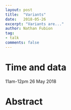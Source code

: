 ```yaml
---
layout: post
title:  "Variants"
date:   2018-05-26
excerpt: "Variants are..."
author: Nathan Fubion
tag:
- talk
comments: false
---
```


# Time and data
11am-12pm 26 May 2018

# Abstract
